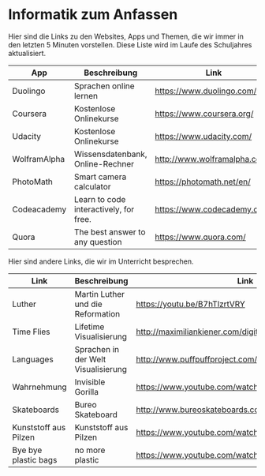 # Informatik zum Anfassen

Hier sind die Links zu den Websites, Apps und Themen, die wir immer in den letzten 5 Minuten vorstellen.
Diese Liste wird im Laufe des Schuljahres aktualisiert.

| App          | Beschreibung                           | Link                         |
| ------------ | --------------------------------       | ---------------------------- |
| Duolingo     | Sprachen online lernen                 | https://www.duolingo.com/    |
| Coursera     | Kostenlose Onlinekurse                 | https://www.coursera.org/    |
| Udacity      | Kostenlose Onlinekurse                 | https://www.udacity.com/     |
| WolframAlpha | Wissensdatenbank, Online-Rechner       | http://www.wolframalpha.com/ |
| PhotoMath    | Smart camera calculator                | https://photomath.net/en/    |
| Codeacademy  | Learn to code interactively, for free. | https://www.codecademy.com/  |
| Quora        | The best answer to any question        | https://www.quora.com/       |


Hier sind andere Links, die wir im Unterricht besprechen.

| Link         | Beschreibung                           | Link                         |
| ------------ | --------------------------------       | ---------------------------- |
| Luther       | Martin Luther und die Reformation      | https://youtu.be/B7hTlzrtVRY |
| Time Flies   | Lifetime Visualisierung                | http://maximiliankiener.com/digitalprojects/time/index.html |
| Languages    | Sprachen in der Welt Visualisierung    | http://www.puffpuffproject.com/languages.html |
| Wahrnehmung  | Invisible Gorilla                      | https://www.youtube.com/watch?v=vJG698U2Mvo |
| Skateboards  | Bureo Skateboard                       | http://www.bureoskateboards.com |
| Kunststoff aus Pilzen  | Kunststoff aus Pilzen        | https://www.youtube.com/watch?v=zmDENxTPn8Q |
| Bye bye plastic bags  |       no more plastic         | https://www.youtube.com/watch?v=P8GCjrDWWUM |
